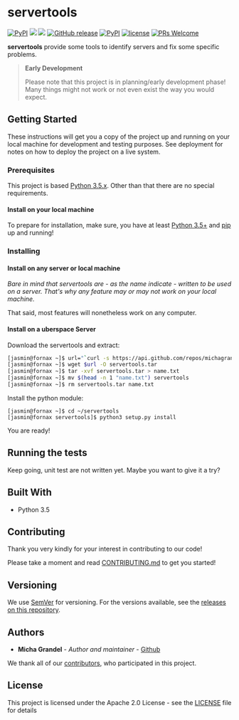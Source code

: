 # servertools

[![PyPI](https://img.shields.io/pypi/pyversions/BackupApi.svg)](http://pypi.python.org)
[![](https://img.shields.io/travis/michagrandel/BackupApi/develop.svg)](https://travis-ci.org/michagrandel/BackupApi)
[![](https://img.shields.io/codecov/c/github/michagrandel/BackupApi/develop.svg)]()
[![GitHub release](https://img.shields.io/github/release/michagrandel/BackupApi.svg)](https://github.com/michagrandel/BackupApi/releases)
[![PyPI](https://img.shields.io/pypi/v/BackupApi.svg)](http://pypi.python.org)
[![license](https://img.shields.io/github/license/michagrandel/BackupApi.svg)](https://github.com/michagrandel/BackupApi/blob/master/LICENSE)
[![PRs Welcome](https://img.shields.io/badge/PRs-welcome-brightgreen.svg?style=flat-square)](http://makeapullrequest.com)

**servertools** provide some tools to identify servers and fix some specific problems.

> **Early Development**
>
> Please note that this project is in planning/early development phase!
> Many things might not work or not even exist the way you would expect.

## Getting Started

These instructions will get you a copy of the project up and running on your 
local machine for development and testing purposes. See deployment for notes on 
how to deploy the project on a live system.

### Prerequisites

This project is based [Python 3.5.x][python]. Other than that there are no special requirements.


#### Install on your local machine


To prepare for installation, make sure, you have at least [Python 3.5+][python] and 
[pip][pip] up and running!

### Installing

#### Install on any server or local machine

*Bare in mind that servertools are - as the name indicate - written to be used on a *server*.
That's why any feature may or may not work on your local machine.*

That said, most features will nonetheless work on any computer. 

#### Install on a uberspace Server

Download the servertools and extract:

```bash
[jasmin@fornax ~]$ url="`curl -s https://api.github.com/repos/michagrandel/servertools/releases/latest | grep tarball_url | cut -d '"' -f 4`"
[jasmin@fornax ~]$ wget $url -O servertools.tar
[jasmin@fornax ~]$ tar -xvf servertools.tar > name.txt
[jasmin@fornax ~]$ mv $(head -n 1 "name.txt") servertools
[jasmin@fornax ~]$ rm servertools.tar name.txt
```

Install the python module:

```
[jasmin@fornax ~]$ cd ~/servertools 
[jasmin@fornax servertools]$ python3 setup.py install
```

You are ready!


## Running the tests

Keep going, unit test are not written yet. Maybe you want to give it a try?

## Built With

* Python 3.5

## Contributing

Thank you very kindly for your interest in contributing to our code!

Please take a moment and read [CONTRIBUTING.md](Contributing.md) to get you started!

## Versioning

We use [SemVer](http://semver.org/) for versioning. For the versions available, 
see the [releases on this repository][github-releases]. 

## Authors

* **Micha Grandel** - *Author and maintainer* - [Github][github]

We thank all of our [contributors][github-contributors], who participated in this project.

## License

This project is licensed under the Apache 2.0 License - see the [LICENSE](LICENSE) 
file for details

[github]: https://github.com/michagrandel
[github-releases]: https://github.com/michagrandel/servertools/releases
[github-contributors]: https://github.com/michagrandel/servertools/graphs/contributors
[python]: https://www.python.org/downloads/
[pip]: https://pypi.python.org/pypi/pip
[flask]: http://flask.pocoo.org
[gitflow]: https://danielkummer.github.io/git-flow-cheatsheet/
[gitflow-model]: http://nvie.com/posts/a-successful-git-branching-model/